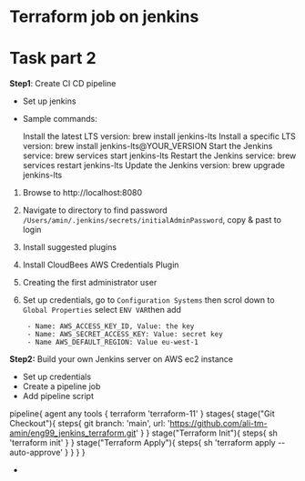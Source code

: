# Terraform job on jenkins

# Task part 2
**Step1**: Create CI CD pipeline 
- Set up jenkins
- Sample commands:

    Install the latest LTS version: brew install jenkins-lts
    Install a specific LTS version: brew install jenkins-lts@YOUR_VERSION
    Start the Jenkins service: brew services start jenkins-lts
    Restart the Jenkins service: brew services restart jenkins-lts
    Update the Jenkins version: brew upgrade jenkins-lts

1. Browse to http://localhost:8080
2. Navigate to directory to find password `/Users/amin/.jenkins/secrets/initialAdminPassword`, copy & past to login
3. Install suggested plugins
4. Install CloudBees AWS Credentials Plugin
5. Creating the first administrator user
6. Set up credentials, go to `Configuration Systems` then scrol down to `Global Properties` select `ENV VAR`then add

        - Name: AWS_ACCESS_KEY_ID, Value: the key
        - Name: AWS_SECRET_ACCESS_KEY: Value: secret key
        - Name AWS_DEFAULT_REGION: Value eu-west-1

**Step2:** Build your own Jenkins server on AWS ec2 instance
- Set up credentials
- Create a pipeline job
- Add pipeline script

pipeline{
    agent any
    tools {
        terraform 'terraform-11'
    }
    stages{
        stage("Git Checkout"){
            steps{
                git branch: 'main', url: 'https://github.com/ali-tm-amin/eng99_jenkins_terraform.git'
            }
        }
        stage("Terraform Init"){
            steps{
                sh 'terraform init'
            }
        }
        stage("Terraform Apply"){
            steps{
                sh 'terraform apply --auto-approve'
            }
        }
    }
}

- 

